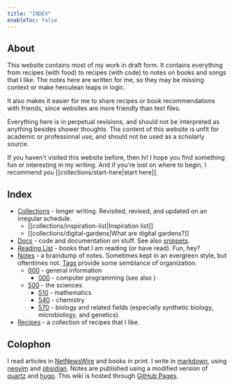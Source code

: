```yaml
---
title: "INDEX"
enableToc: false
---
```

## About
This website contains most of my work in draft form.
It contains everything from recipes (with food) to recipes (with code) to notes on books and songs that I like.
The notes here are written for me, so they may be missing context or make herculean leaps in logic.

It also makes it easier for me to share recipes or book recommendations with friends, since websites are more friendly than text files.

Everything here is in perpetual revisions, and should not be interpreted as anything besides shower thoughts. The content of this website is unfit for academic or professional use, and should not be used as a scholarly source.

If you haven't visited this website before, then hi! I hope you find something fun or interesting in my writing. And if you're lost on where to begin, I recommend you [[collections/start-here|start here]].

## Index
- [Collections](/collections) - longer writing. Revisited, revised, and updated on an irregular schedule.
	- [[collections/inspiration-list|Inspiration list]]
	- [[collections/digital-gardens|What are digital gardens?]]
 - [Docs](/docs) - code and documentation on stuff. See also [snippets](/tags/snippet).
- [Reading List](/books) - books that I am reading (or have read). Fun, hey?
- [Notes](/notes) - a braindump of notes. Sometimes kept in an evergreen style, but oftentimes not. [Tags](/tags) provide some semblance of organization.
	- [000](notes/000) - general information
		- [000](notes/005) - computer programming (see also )
	- [500](/notes/500) - the sciences
		- [510](notes/510/_index.md) - mathematics
		- [540](notes/540) - chemistry
		- [570](notes/570) - biology and related fields (especially synthetic biology, microbiology, and genetics)
- [Recipes](/recipes) - a collection of recipes that I like.

## Colophon
I read articles in [NetNewsWire](https://netnewswire.com) and books in print.
I write in [markdown](https://www.markdownguide.org/), using [neovim](https://neovim.io/) and [obsidian](https://obsidian.md).
Notes are published using a modified version of [quartz](https://quartz.jzhao.xyz/) and [hugo](https://gohugo.io).
This wiki is hosted through [GitHub Pages](https://pages.github.com/).